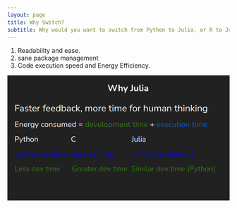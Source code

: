 ```yaml
---
layout: page
title: Why Switch?
subtitle: Why would you want to switch from Python to Julia, or R to Julia for that matter.
---
```


1. Readability and ease.
2. sane package management 
3. Code execution speed and Energy Efficiency.


![assets/img/why_julia1.png](assets/img/why_julia1.png)
